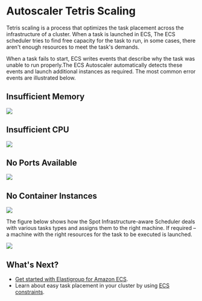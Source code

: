 <meta name="robots" content="noindex">

# Autoscaler Tetris Scaling

Tetris scaling is a process that optimizes the task placement across the infrastructure of a cluster. When a task is launched in ECS, The ECS scheduler tries to find free capacity for the task to run, in some cases, there aren't enough resources to meet the task's demands.

When a task fails to start, ECS writes events that describe why the task was unable to run properly.The ECS Autoscaler automatically detects these events and launch additional instances as required. The most common error events are illustrated below.

## Insufficient Memory

<img src="/elastigroup/_media/ecs-tetris-01.png" />

## Insufficient CPU

<img src="/elastigroup/_media/ecs-tetris-02.png" />

## No Ports Available

<img src="/elastigroup/_media/ecs-tetris-03.png" />

## No Container Instances

<img src="/elastigroup/_media/ecs-tetris-04.png" />

The figure below shows how the Spot Infrastructure-aware Scheduler deals with various tasks types and assigns them to the right machine. If required – a machine with the right resources for the task to be executed is launched.

<img src="/elastigroup/_media/ecs-tetris-05.png" />

## What's Next?

- [Get started with Elastigroup for Amazon ECS](elastigroup/tutorials/amazon-ecs/get-started-with-ecs-on-elastigroup).
- Learn about easy task placement in your cluster by using [ECS constraints](elastigroup/tutorials/amazon-ecs/configure-attributes-for-task-placement-constraints).

